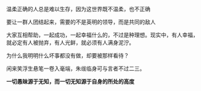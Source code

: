 温柔正确的人总是难以生存，因为这世界既不温柔，也不正确

要让一群人团结起来，需要的不是英明的领导，而是共同的敌人

大家互相帮助，一起成功，一起幸福什么的，不过是种理想。现实中，有人幸福，就必定有人被抛弃，有人光鲜，就必须有人满身泥泞。

为什么我明明什么坏事都没有做，却要被那样看待？

闲来笑浮生悬笔一卷入毫端，朱绂临身可与言者不过二三。

**一切愚昧源于无知，而一切无知源于自身的所处的高度**